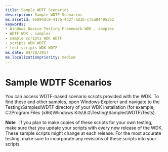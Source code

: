 ```yaml
---
title: Sample WDTF Scenarios
description: Sample WDTF Scenarios
ms.assetid: 6b894dc8-417b-4d2f-ad3b-c75a844953b2
keywords:
- Windows Device Testing Framework WDK , samples
- WDTF WDK , samples
- sample scripts WDK WDTF
- scripts WDK WDTF
- test scripts WDK WDTF
ms.date: 04/20/2017
ms.localizationpriority: medium
---
```


# Sample WDTF Scenarios


You can access WDTF-based scenario scripts provided with the WDK. To find these and other samples, open Windows Explorer and navigate to the Testing\\Samples\\WDTF directory of your WDK installation (for example, C:\\Program Files (x86)\\Windows Kits\\8.0\\Testing\\Samples\\WDTF\\Tests).

**Note**   If you plan to make copies of these scripts for your own testing, make sure that you update your scripts with every new release of the WDK. These sample scripts might change at each release. For the most accurate testing, make sure to incorporate any revisions of these scripts into your scripts.

 

 

 




